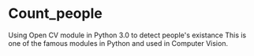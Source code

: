 # Count_people
Using Open CV module in Python 3.0 to detect people's existance 
This is one of the famous modules in Python and used in Computer Vision.
